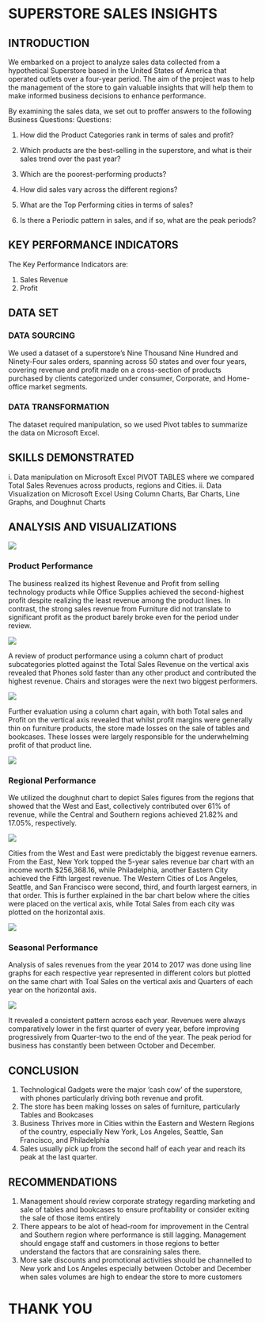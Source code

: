 # SUPERSTORE SALES INSIGHTS

## INTRODUCTION
We embarked on a project to analyze sales data collected from a hypothetical Superstore based in the United States of America that operated outlets over a four-year period. The aim of the project was to help the management of the store to gain valuable insights that will help them to make informed business decisions to enhance performance.

By examining the sales data, we set out to proffer answers to the following Business Questions:
Questions:

1.	How did the Product Categories rank in terms of sales and profit?

2.	Which products are the best-selling in the superstore, and what is their sales trend over the past year?

3.	Which are the poorest-performing products? 

4.	How did sales vary across the different regions?

5.	What are the Top Performing cities in terms of sales?

6.	Is there a Periodic pattern in sales, and if so, what are the peak periods?
   
## KEY PERFORMANCE INDICATORS
The Key Performance Indicators are:
1.	Sales Revenue
2.	Profit
   
## DATA SET

### DATA SOURCING
We used a dataset of a superstore’s Nine Thousand Nine Hundred and Ninety-Four sales orders, spanning across 50 states and over four years, covering revenue and profit made on a cross-section of products purchased by clients categorized under consumer, Corporate, and Home-office market segments. 

### DATA TRANSFORMATION
The dataset required manipulation, so we used Pivot tables to summarize the data on Microsoft Excel.

## SKILLS DEMONSTRATED
i.	Data manipulation on Microsoft Excel PIVOT TABLES where we compared Total Sales Revenues across products, regions and Cities. 
ii.	Data Visualization on Microsoft Excel Using Column Charts, Bar Charts, Line Graphs, and Doughnut Charts

## ANALYSIS AND VISUALIZATIONS



![](Entire_Dash.jpg)


### Product Performance
The business realized its highest Revenue and Profit from selling technology products while Office Supplies achieved the second-highest profit despite realizing the least revenue among the product lines. In contrast, the strong sales revenue from Furniture did not translate to significant profit as the product barely broke even for the period under review. 

![](Performance_Categories.jpg)

A review of product performance using a column chart of product subcategories plotted against the Total Sales Revenue on the vertical axis revealed that Phones sold faster than any other product and contributed the highest revenue. Chairs and storages were the next two biggest performers.

![](Product_sales_2016_2017.jpg)

Further evaluation using a column chart again, with both Total sales and Profit on the vertical axis revealed that whilst profit margins were generally thin on furniture products, the store made losses on the sale of tables and bookcases. These losses were largely responsible for the underwhelming profit of that product line.

![](Furniture.jpg)

### Regional Performance
We utilized the doughnut chart to depict Sales figures from the regions that showed that the West and East, collectively contributed over 61% of revenue, while the Central and Southern regions achieved 21.82% and 17.05%, respectively.

![](Regional_performance.jpg)

Cities from the West and East were predictably the biggest revenue earners. From the East, New York topped the 5-year sales revenue bar chart with an income worth $256,368.16, while Philadelphia, another Eastern City achieved the Fifth largest revenue.  The Western Cities of Los Angeles, Seattle, and San Francisco were second, third, and fourth largest earners, in that order. This is further explained in the bar chart below where the cities were placed on the vertical axis, while Total Sales from each city was plotted on the horizontal axis.

![](Top_Cities.jpg)

### Seasonal Performance
Analysis of sales revenues from the year 2014 to 2017 was done using line graphs for each respective year represented in different colors but plotted on the same chart with Toal Sales on the vertical axis and Quarters of each year on the horizontal axis. 

![](Seasonal_Performance.jpg)

It revealed a consistent pattern across each year. Revenues were always comparatively lower in the first quarter of every year, before improving progressively from Quarter-two to the end of the year. The peak period for business has constantly been between October and December.

## CONCLUSION
1.	Technological Gadgets were the major ‘cash cow’ of the superstore, with phones particularly driving both revenue and profit.
2.	The store has been making losses on sales of furniture, particularly Tables and Bookcases
3. Business Thrives more in Cities within the Eastern and Western Regions of the country, especially New York, Los Angeles, Seattle, San Francisco, and Philadelphia
4.	Sales usually pick up from the second half of each year and reach its peak at the last quarter.

## RECOMMENDATIONS
1. Management should review corporate strategy regarding marketing and sale of tables and bookcases to ensure profitability or consider exiting the sale of those items entirely
2. There appears to be alot of head-room for improvement in the Central and Southern region where performance is still lagging. Management should engage staff and customers in those regions to better understand the factors that are consraining sales there. 
3. More sale discounts and promotional activities should be channelled to New york and Los Angeles especially between October and December when sales volumes are high to endear the store to more customers


#                                                        THANK YOU

